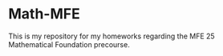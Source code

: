 # Math-MFE
This is my repository for my homeworks regarding the MFE 25 Mathematical Foundation precourse. 
